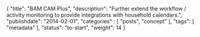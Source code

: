 {
    "title": "BAM CAM Plus",
    "description": "Further extend the workflow / activity monitoring to provide integrations with household calendars.",
    "publishdate": "2014-02-01",
    "categories" : [
    	 "posts", "concept"
    ],
    "tags": [ "metadata" ],
    "status": "to-start",
    "weight": 14
}
